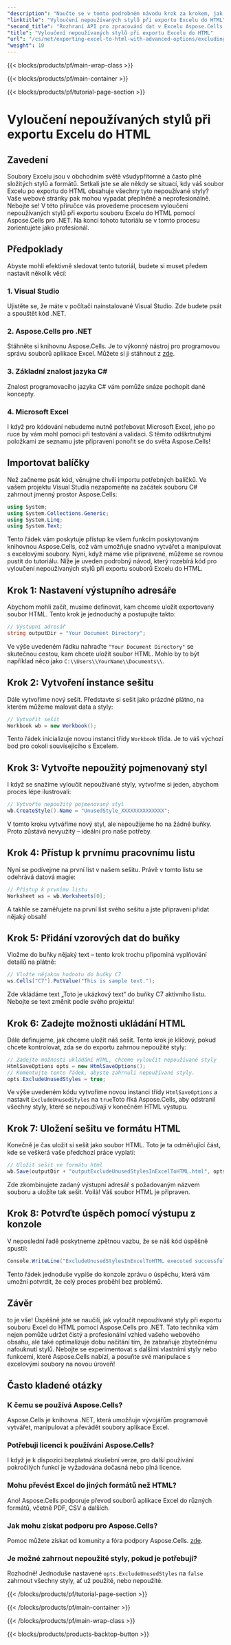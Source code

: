 ```yaml
---
"description": "Naučte se v tomto podrobném návodu krok za krokem, jak vyloučit nepoužívané styly při exportu Excelu do HTML pomocí Aspose.Cells pro .NET."
"linktitle": "Vyloučení nepoužívaných stylů při exportu Excelu do HTML"
"second_title": "Rozhraní API pro zpracování dat v Excelu Aspose.Cells v .NET"
"title": "Vyloučení nepoužívaných stylů při exportu Excelu do HTML"
"url": "/cs/net/exporting-excel-to-html-with-advanced-options/excluding-unused-styles/"
"weight": 10
---
```


{{< blocks/products/pf/main-wrap-class >}}

{{< blocks/products/pf/main-container >}}

{{< blocks/products/pf/tutorial-page-section >}}

# Vyloučení nepoužívaných stylů při exportu Excelu do HTML

## Zavedení
Soubory Excelu jsou v obchodním světě všudypřítomné a často plné složitých stylů a formátů. Setkali jste se ale někdy se situací, kdy váš soubor Excelu po exportu do HTML obsahuje všechny tyto nepoužívané styly? Vaše webové stránky pak mohou vypadat přeplněně a neprofesionálně. Nebojte se! V této příručce vás provedeme procesem vyloučení nepoužívaných stylů při exportu souboru Excelu do HTML pomocí Aspose.Cells pro .NET. Na konci tohoto tutoriálu se v tomto procesu zorientujete jako profesionál.
## Předpoklady
Abyste mohli efektivně sledovat tento tutoriál, budete si muset předem nastavit několik věcí:
### 1. Visual Studio
Ujistěte se, že máte v počítači nainstalované Visual Studio. Zde budete psát a spouštět kód .NET.
### 2. Aspose.Cells pro .NET
Stáhněte si knihovnu Aspose.Cells. Je to výkonný nástroj pro programovou správu souborů aplikace Excel. Můžete si ji stáhnout z [zde](https://releases.aspose.com/cells/net/).
### 3. Základní znalost jazyka C#
Znalost programovacího jazyka C# vám pomůže snáze pochopit dané koncepty.
### 4. Microsoft Excel
I když pro kódování nebudeme nutně potřebovat Microsoft Excel, jeho po ruce by vám mohl pomoci při testování a validaci.
S těmito odškrtnutými položkami ze seznamu jste připraveni ponořit se do světa Aspose.Cells!
## Importovat balíčky
Než začneme psát kód, věnujme chvíli importu potřebných balíčků. Ve vašem projektu Visual Studia nezapomeňte na začátek souboru C# zahrnout jmenný prostor Aspose.Cells:
```csharp
using System;
using System.Collections.Generic;
using System.Linq;
using System.Text;
```
Tento řádek vám poskytuje přístup ke všem funkcím poskytovaným knihovnou Aspose.Cells, což vám umožňuje snadno vytvářet a manipulovat s excelovými soubory.
Nyní, když máme vše připravené, můžeme se rovnou pustit do tutoriálu. Níže je uveden podrobný návod, který rozebírá kód pro vyloučení nepoužívaných stylů při exportu souborů Excelu do HTML.
## Krok 1: Nastavení výstupního adresáře
Abychom mohli začít, musíme definovat, kam chceme uložit exportovaný soubor HTML. Tento krok je jednoduchý a postupujte takto:
```csharp
// Výstupní adresář
string outputDir = "Your Document Directory";
```
Ve výše uvedeném řádku nahraďte `"Your Document Directory"` se skutečnou cestou, kam chcete uložit soubor HTML. Mohlo by to být například něco jako `C:\\Users\\YourName\\Documents\\`.
## Krok 2: Vytvoření instance sešitu
Dále vytvoříme nový sešit. Představte si sešit jako prázdné plátno, na kterém můžeme malovat data a styly:
```csharp
// Vytvořit sešit
Workbook wb = new Workbook();
```
Tento řádek inicializuje novou instanci třídy `Workbook` třída. Je to váš výchozí bod pro cokoli souvisejícího s Excelem.
## Krok 3: Vytvořte nepoužitý pojmenovaný styl
I když se snažíme vyloučit nepoužívané styly, vytvořme si jeden, abychom proces lépe ilustrovali:
```csharp
// Vytvořte nepoužitý pojmenovaný styl
wb.CreateStyle().Name = "UnusedStyle_XXXXXXXXXXXXXX";
```
V tomto kroku vytváříme nový styl, ale nepoužijeme ho na žádné buňky. Proto zůstává nevyužitý – ideální pro naše potřeby.
## Krok 4: Přístup k prvnímu pracovnímu listu
Nyní se podívejme na první list v našem sešitu. Právě v tomto listu se odehrává datová magie:
```csharp
// Přístup k prvnímu listu
Worksheet ws = wb.Worksheets[0];
```
A takhle se zaměřujete na první list svého sešitu a jste připraveni přidat nějaký obsah!
## Krok 5: Přidání vzorových dat do buňky
Vložme do buňky nějaký text – tento krok trochu připomíná vyplňování detailů na plátně:
```csharp
// Vložte nějakou hodnotu do buňky C7
ws.Cells["C7"].PutValue("This is sample text.");
```
Zde vkládáme text „Toto je ukázkový text“ do buňky C7 aktivního listu. Nebojte se text změnit podle svého projektu!
## Krok 6: Zadejte možnosti ukládání HTML
Dále definujeme, jak chceme uložit náš sešit. Tento krok je klíčový, pokud chcete kontrolovat, zda se do exportu zahrnou nepoužité styly:
```csharp
// Zadejte možnosti ukládání HTML, chceme vyloučit nepoužívané styly
HtmlSaveOptions opts = new HtmlSaveOptions();
// Komentujte tento řádek, abyste zahrnuli nepoužívané styly.
opts.ExcludeUnusedStyles = true;
```
Ve výše uvedeném kódu vytvoříme novou instanci třídy `HtmlSaveOptions` a nastavit `ExcludeUnusedStyles` na `true`Toto říká Aspose.Cells, aby odstranil všechny styly, které se nepoužívají v konečném HTML výstupu.
## Krok 7: Uložení sešitu ve formátu HTML
Konečně je čas uložit si sešit jako soubor HTML. Toto je ta odměňující část, kde se veškerá vaše předchozí práce vyplatí:
```csharp
// Uložit sešit ve formátu html
wb.Save(outputDir + "outputExcludeUnusedStylesInExcelToHTML.html", opts);
```
Zde zkombinujete zadaný výstupní adresář s požadovaným názvem souboru a uložíte tak sešit. Voilà! Váš soubor HTML je připraven.
## Krok 8: Potvrďte úspěch pomocí výstupu z konzole
V neposlední řadě poskytneme zpětnou vazbu, že se náš kód úspěšně spustil:
```csharp
Console.WriteLine("ExcludeUnusedStylesInExcelToHTML executed successfully.");
```
Tento řádek jednoduše vypíše do konzole zprávu o úspěchu, která vám umožní potvrdit, že celý proces proběhl bez problémů.
## Závěr
to je vše! Úspěšně jste se naučili, jak vyloučit nepoužívané styly při exportu souboru Excel do HTML pomocí Aspose.Cells pro .NET. Tato technika vám nejen pomůže udržet čistý a profesionální vzhled vašeho webového obsahu, ale také optimalizuje dobu načítání tím, že zabraňuje zbytečnému nafouknutí stylů. 
Nebojte se experimentovat s dalšími vlastními styly nebo funkcemi, které Aspose.Cells nabízí, a posuňte své manipulace s excelovými soubory na novou úroveň!
## Často kladené otázky
### K čemu se používá Aspose.Cells?  
Aspose.Cells je knihovna .NET, která umožňuje vývojářům programově vytvářet, manipulovat a převádět soubory aplikace Excel.
### Potřebuji licenci k používání Aspose.Cells?  
I když je k dispozici bezplatná zkušební verze, pro další používání pokročilých funkcí je vyžadována dočasná nebo plná licence.
### Mohu převést Excel do jiných formátů než HTML?  
Ano! Aspose.Cells podporuje převod souborů aplikace Excel do různých formátů, včetně PDF, CSV a dalších.
### Jak mohu získat podporu pro Aspose.Cells?  
Pomoc můžete získat od komunity a fóra podpory Aspose.Cells. [zde](https://forum.aspose.com/c/cells/9).
### Je možné zahrnout nepoužité styly, pokud je potřebuji?  
Rozhodně! Jednoduše nastavené `opts.ExcludeUnusedStyles` na `false` zahrnout všechny styly, ať už použité, nebo nepoužité.

{{< /blocks/products/pf/tutorial-page-section >}}

{{< /blocks/products/pf/main-container >}}

{{< /blocks/products/pf/main-wrap-class >}}

{{< blocks/products/products-backtop-button >}}